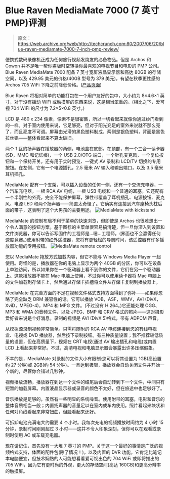 # Blue Raven MediaMate 7000 (7 英寸 PMP)评测

> 原文：<https://web.archive.org/web/http://techcrunch.com:80/2007/06/20/blue-raven-mediamate-7000-7-inch-pmp-review/>

便携式数码录像机正成为任何旅行视频发烧友的必备物品。但是 Archos 和 Cowon 并不是唯一帮你~~盗版~~时空转换你最喜欢的电视节目和电影的 PMP 公司。Blue Raven MediaMate 7000 配备 7 英寸宽屏液晶显示器和高达 80GB 的存储空间，以及 429.95 美元的价格(40GB 型号为 379 美元)，有望在秋季更性感的 Archos 705 WiFi 下降之前降低价格。([产品页面](https://web.archive.org/web/20160509171407/http://www.blueraven.com/us/Item/ItemDetails.aspx?POEPartNo=60775))

Blue Raven 将相对简单的功能打包在一个用户友好的包中，大小约为 8×4.6×1 英寸，对于没有摇动 WiFi 或触摸屏的东西来说，这是相当笨重的。(相比之下，爱可视 704 WiFi 的尺寸为 7.2×5×0.8 英寸。)

LCD 是 480 x 234 像素，像素不是很密集，所以一切看起来就像你通过纱门看到的一样。对于室内使用来说，它足够亮，但对于阳光充足的室外来说就不那么亮了，而且亮度不可调。屏幕由光滑的黑色塑料制成，两侧是银色塑料，背面是黑色拉丝铝——整体看起来不算太破旧。

两个 1 瓦的扬声器在播放器的两侧，电池盒在底部。在顶部，有一个三合一读卡器(SD，MMC 和记忆棒)，一个 USB 2.0/OTG 端口，一个针孔麦克风，一个复位按钮和一个保持开关。还有用于实时预览、一键式 AV 录制和 LCD/TV 切换的专用按钮。在左侧，它有一个电源插孔，2.5 毫米 AV 输入和输出端口，以及 3.5 毫米耳机插孔。

MediaMate 配有一个支架，可以插入设备的任何一侧，还有一个交流充电器，一个汽车充电器，一根 RCA AV 电缆，一根 USB 电缆和一个普通的耳塞。它还配有一个半刚性的外壳，完全不能保护屏幕，弹性带覆盖了耳机插孔、电源按钮、麦克风、电源 LED 和两个扬声器——简直太奇怪了。它确实有连接到汽车座椅头枕后面的带子，这表明了这个大男孩的主要用途。
![MediaMate with kickstand](img/8bf63e4c23db4367311ab30a3c68a6f2.png)

MediaMate 的控制布局不利于菜单的快速浏览，但即使是 Archos 也很难想出一个令人满意的按钮方案。基于图标的主菜单很容易搞清楚，但一旦你深入到设置和文件浏览器，你可以告诉写固件的工程师是…嗯…工程师。(界面也不会赢得任何速度竞赛。)使用附带的红外遥控器，您将有更轻松的导航时间，该遥控器有许多播放器功能的专用按钮。
![MediaMate remote control](img/f89ce79f165376cfe6bbe68bf71e678a.png)

您以 MediaMate 拖放方式加载内容，但它不能与 Windows Media Player 一起使用。奇怪的是，播放器在你的电脑上显示为两个 40GB 的分区，你可以在设备上单独访问，所以如果你在一个驱动器上看不到你的文件，它们在另一个驱动器上。这款播放器不能在 Mac 电脑上使用，不过你可以使用读卡器将 Mac 电脑上的文件加载到存储卡上，然后通过存储卡插槽将文件从存储卡复制到播放器上。

MediaMate 在完善方面的不足在视频文件格式支持方面得到了弥补——如果你忽略了完全缺乏 DRM 兼容性的话。它可以播放 VOB，ASF，WMV，AVI (DivX，XviD，MPEG-4)，MP4 和 MPG 文件。(不过没有 H.264。)它还能处理 OGG、MP3 和 WMA 的音频文件，以及 JPEG、BMP 和 CRW 格式的照片——这对摄影爱好者来说是个好消息。录制的视频是 AVI (DivX 5)格式，带有 ADPCM 声音。

从模拟源录制视频非常简单。只需将随附的 RCA AV 电缆连接到您的有线电视盒、电视或 DVD 播放器，然后按下录制按钮。有三种质量设置；我不推荐较低质量的设置，但在高质量下，视频在 CRT 电视(通过 AV 输出插孔和电缆)或内置 LCD 上看起来非常好。不过，高清电视和电脑显示器会暴露出许多压缩假象。

不幸的是，MediaMate 对录制的文件大小有限制:您可以将其设置为 1GB(高设置约 27 分钟)或 2GB(约 54 分钟)。一旦达到极限，播放器会自动关闭文件并开始一个新的，尽管你会错过几秒钟。

视频播放流畅，播放器在到达一个文件的结尾后会自动转到下一个文件，中间只有短暂的加载屏幕。内置液晶显示器或录音的颜色不太好，但在旅途中也足够好了。

音乐播放是足够的，虽然有一些明显的系统噪音。使用附带的耳塞，电影和音乐的整体音质相当一般；内置扬声器的音量足以在室内或车内使用。照片看起来块状和任何对角线看起来非常扭曲，但脸看起来还好。

可拆卸电池充满电大约需要 4 个小时。我每次充电的视频播放时间约为 4 小时 15 分钟，录制时间刚刚超过 3 小时——这并不令人印象深刻，但你可以在观看或录制时使用 AC 或车载充电器。

现在请记住，首先没有一大堆 7 英寸的 PMP。关于这一个最好的事情是广泛的视频格式支持，体面的配件包(除了情况！)，以及内置的 DVR 功能。它肯定比笔记本电脑便宜，但技术娴熟的人可能想看看爱可视出色的 704 WiFi 或即将推出的 705 WiFi，因为它有更时尚的外观，更大的存储空间(高达 160GB)和更高分辨率的触摸屏。